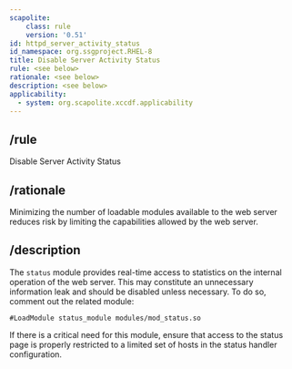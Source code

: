 ```yaml
---
scapolite:
    class: rule
    version: '0.51'
id: httpd_server_activity_status
id_namespace: org.ssgproject.RHEL-8
title: Disable Server Activity Status
rule: <see below>
rationale: <see below>
description: <see below>
applicability:
  - system: org.scapolite.xccdf.applicability
---
```



## /rule

Disable Server Activity Status

## /rationale

Minimizing
the number of loadable modules available to the web server reduces risk
by limiting the capabilities allowed by the web server.

## /description

The
`status` module provides real-time access to statistics on the internal
operation of the web server. This may constitute an unnecessary
information leak and should be disabled unless necessary. To do so,
comment out the related module:

``` 
#LoadModule status_module modules/mod_status.so
```

If there is a critical need for this module, ensure that access to the
status page is properly restricted to a limited set of hosts in the
status handler configuration.
